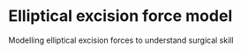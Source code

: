 # Elliptical excision force model
Modelling elliptical excision forces to understand surgical skill
